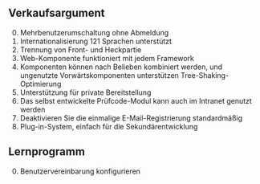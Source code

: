 ## Verkaufsargument

0. Mehrbenutzerumschaltung ohne Abmeldung
1. Internationalisierung 121 Sprachen unterstützt
2. Trennung von Front- und Heckpartie
3. Web-Komponente funktioniert mit jedem Framework
4. Komponenten können nach Belieben kombiniert werden, und ungenutzte Vorwärtskomponenten unterstützen Tree-Shaking-Optimierung
5. Unterstützung für private Bereitstellung
6. Das selbst entwickelte Prüfcode-Modul kann auch im Intranet genutzt werden
7. Deaktivieren Sie die einmalige E-Mail-Registrierung standardmäßig
8. Plug-in-System, einfach für die Sekundärentwicklung

## Lernprogramm

0. Benutzervereinbarung konfigurieren